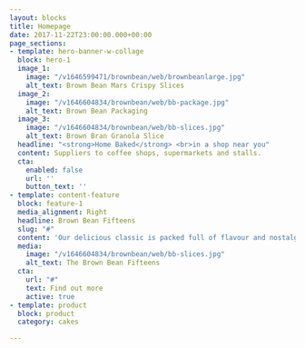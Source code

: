 ```yaml
---
layout: blocks
title: Homepage
date: 2017-11-22T23:00:00.000+00:00
page_sections:
- template: hero-banner-w-collage
  block: hero-1
  image_1:
    image: "/v1646599471/brownbean/web/brownbeanlarge.jpg"
    alt_text: Brown Bean Mars Crispy Slices
  image_2:
    image: "/v1646604834/brownbean/web/bb-package.jpg"
    alt_text: Brown Bean Packaging
  image_3:
    image: "/v1646604834/brownbean/web/bb-slices.jpg"
    alt_text: Brown Bran Granola Slice
  headline: "<strong>Home Baked</strong> <br>in a shop near you"
  content: Suppliers to coffee shops, supermarkets and stalls.
  cta:
    enabled: false
    url: ''
    button_text: ''
- template: content-feature
  block: feature-1
  media_alignment: Right
  headline: Brown Bean Fifteens
  slug: "#"
  content: 'Our delicious classic is packed full of flavour and nostalgia. '
  media:
    image: "/v1646604834/brownbean/web/bb-slices.jpg"
    alt_text: The Brown Bean Fifteens
  cta:
    url: "#"
    text: Find out more
    active: true
- template: product
  block: product
  category: cakes

---
```

